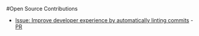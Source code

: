#Open Source Contributions

- [Issue: Improve developer experience by automatically linting commits](https://github.com/defenseunicorns/pepr/issues/1105) - [PR](https://github.com/defenseunicorns/pepr/pull/1113)
